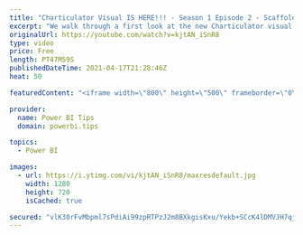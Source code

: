 ```yaml
---
title: "Charticulator Visual IS HERE!!! - Season 1 Episode 2 - Scaffolds"
excerpt: "We walk through a first look at the new Charticulator visual from Microsoft Power BI team.    This video we are exploring the different Scaffolds.  Official blog post about the visual: https://powerbi.microsoft.com/en-us/blog/announcing-the-new-charticulator-visual-public-preview/  Visit the early version"
originalUrl: https://youtube.com/watch?v=kjtAN_iSnR8
type: video
price: Free
length: PT47M59S
publishedDateTime: 2021-04-17T21:28:46Z
heat: 50

featuredContent: "<iframe width=\"800\" height=\"500\" frameborder=\"0\" src=\"https://www.youtube.com/embed/kjtAN_iSnR8\" allow=\"accelerometer; autoplay; encrypted-media; gyroscope; picture-in-picture\" allowfullscreen></iframe>"

provider:
  name: Power BI Tips
  domain: powerbi.tips

topics:
  - Power BI

images:
  - url: https://i.ytimg.com/vi/kjtAN_iSnR8/maxresdefault.jpg
    width: 1280
    height: 720
    isCached: true

secured: "vlK30rFvMbpml7sPdiAi99zpRTPzJ2m8BXkgisKxu/Yekb+SCcK4lDMVJH7qjibDvQeRXmO6WWy8XfpDgN+YoPF06Sr19YnwTBa2IK0hO+myNtXQKmvtXS1F/JEs8maEJm90OAFrkR6mgUmxEillFT9Yc07yXYcMCgSpLO0YRnzLX1gYXtgcGps3VilKOiv8HOWb3BC+ZDaEFGwoHpMgmMZtan4UTpH8Zz+5VfZqGcqRMlJYq8vBxn5pi7OaudvI/WcJQ75I4/svfU/6VfTCHrVIsL+4nUtABqfvmQ0UcOosuCMWct8ZQNRBz4NncRvPnMxpGhdyrx+2JK5ucWIJfAuNZn4mkGwVM7PxstBJWDlxHopkdjbrrLZXS1WCj7MRD56CctPpl0rvro+MTiEPqgqEUKYTKwBVo/fruq68aaM=;QpV71TM+sqMV5CgUK8GBjg=="
---
```


